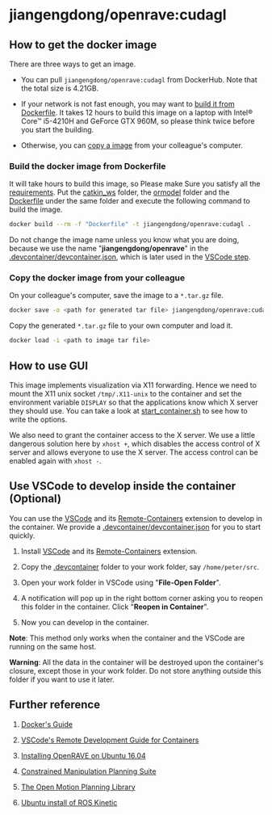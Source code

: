 # jiangengdong/openrave:cudagl

## How to get the docker image

There are three ways to get an image.

- You can pull `jiangengdong/openrave:cudagl` from DockerHub. Note that the total size is 4.21GB.

- If your network is not fast enough, you may want to [build it from Dockerfile](#build-the-docker-image-from-dockerfile). It takes 12 hours to build this image on a laptop with Intel® Core™ i5-4210H and GeForce GTX 960M, so please think twice before you start the building.

- Otherwise, you can [copy a image](#copy-the-docker-image-from-your-colleague) from your colleague's computer.

### Build the docker image from Dockerfile

It will take hours to build this image, so Please make Sure you satisfy all the [requirements](../README.md#requirement). Put the [catkin_ws](https://drive.google.com/open?id=1XXzqqz3OuNFN-ZFKV-SLdEO23JVqeB4M) folder, the [ormodel](https://drive.google.com/open?id=1w_S6udx6ELKEkD_SLu1-z4dZqjNiD0FJ) folder and the [Dockerfile](./Dockerfile) under the same folder and execute the following command to build the image.

```bash
docker build --rm -f "Dockerfile" -t jiangengdong/openrave:cudagl .
```

Do not change the image name unless you know what you are doing, because we use the name "**jiangengdong/openrave**" in the [.devcontainer/devcontainer.json](./.devcontainer/devcontainer.json), which is later used in the [VSCode step](#use-vscode-to-develop-inside-the-container).

### Copy the docker image from your colleague

On your colleague's computer, save the image to a `*.tar.gz` file.

```bash
docker save -o <path for generated tar file> jiangengdong/openrave:cudagl
```

Copy the generated `*.tar.gz` file to your own computer and load it.

```bash
docker load -i <path to image tar file>
```

## How to use GUI

This image implements visualization via X11 forwarding. Hence we need to mount the X11 unix socket `/tmp/.X11-unix` to the container and set the environment variable `DISPLAY` so that the applications know which X server they should use. You can take a look at [start_container.sh](../start_container.sh) to see how to write the options.

We also need to grant the container access to the X server. We use a little dangerous solution here by `xhost +`, which disables the access control of X server and allows everyone to use the X server. The access control can be enabled again with `xhost -`.

## Use VSCode to develop inside the container (Optional)

You can use the [VSCode](https://code.visualstudio.com/) and its [Remote-Containers](https://code.visualstudio.com/docs/remote/containers) extension to develop in the container. We provide a [.devcontainer/devcontainer.json](./.devcontainer/devcontainer.json) for you to start quickly.

1. Install [VSCode](https://code.visualstudio.com/) and its [Remote-Containers](https://code.visualstudio.com/docs/remote/containers) extension.

1. Copy the [.devcontainer](./.devcontainer) folder to your work folder, say `/home/peter/src`.

1. Open your work folder in VSCode using "**File-Open Folder**".

1. A notification will pop up in the right bottom corner asking you to reopen this folder in the container. Click "**Reopen in Container**".

1. Now you can develop in the container.

**Note**: This method only works when the container and the VSCode are running on the same host.

**Warning**: All the data in the container will be destroyed upon the container's closure, except those in your work folder. Do not store anything outside this folder if you want to use it later.

## Further reference

1. [Docker's Guide](https://docs.docker.com/)

1. [VSCode's Remote Development Guide for Containers](https://code.visualstudio.com/docs/remote/containers)

1. [Installing OpenRAVE on Ubuntu 16.04](https://scaron.info/teaching/installing-openrave-on-ubuntu-16.04.html)

1. [Constrained Manipulation Planning Suite](https://sourceforge.net/projects/comps/)

1. [The Open Motion Planning Library](https://ompl.kavrakilab.org/)

1. [Ubuntu install of ROS Kinetic](http://wiki.ros.org/kinetic/Installation/Ubuntu)